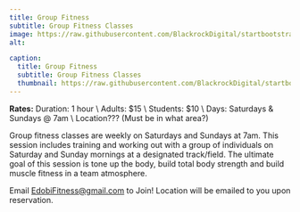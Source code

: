 ```yaml
---
title: Group Fitness
subtitle: Group Fitness Classes
image: https://raw.githubusercontent.com/BlackrockDigital/startbootstrap-agency/master/src/assets/img/portfolio/03-full.jpg
alt: 

caption:
  title: Group Fitness
  subtitle: Group Fitness Classes
  thumbnail: https://raw.githubusercontent.com/BlackrockDigital/startbootstrap-agency/master/src/assets/img/portfolio/03-thumbnail.jpg
---
```


**Rates:**
Duration: 1 hour \\
Adults: $15 \\
Students: $10 \\
Days: Saturdays & Sundays @ 7am \\
Location??? (Must be in what area?)


Group fitness classes are weekly on Saturdays and Sundays at 7am. This session includes training and working out with a group of individuals on Saturday and Sunday mornings at a designated track/field. The ultimate goal of this session is tone up the body, build total body strength and build muscle fitness in a team atmosphere.

Email EdobiFitness@gmail.com to Join!
Location will be emailed to you upon reservation.

